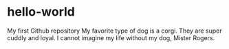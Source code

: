 # hello-world
My first Github repository
My favorite type of dog is a corgi. They are super cuddly and loyal. I cannot imagine my life without my dog, Mister Rogers.
